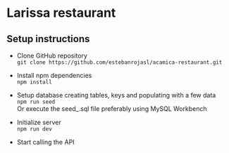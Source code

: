 # Larissa restaurant

## Setup instructions

- Clone GitHub repository  
  `git clone https://github.com/estebanrojasl/acamica-restaurant.git`

- Install npm dependencies  
  `npm install`

- Setup database creating tables, keys and populating with a few data  
  `npm run seed`  
  Or execute the seed\_.sql file preferably using MySQL Workbench

- Initialize server  
  `npm run dev`

- Start calling the API
